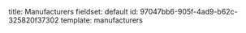 title: Manufacturers
fieldset: default
id: 97047bb6-905f-4ad9-b62c-325820f37302
template: manufacturers